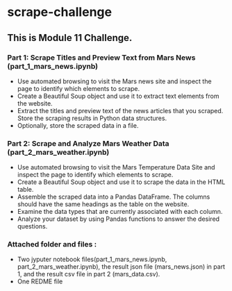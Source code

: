 # scrape-challenge
## This is Module 11 Challenge. 

### Part 1: Scrape Titles and Preview Text from Mars News (part_1_mars_news.ipynb)
* Use automated browsing to visit the Mars news site and inspect the page to identify which elements to scrape.
* Create a Beautiful Soup object and use it to extract text elements from the website.
* Extract the titles and preview text of the news articles that you scraped. Store the scraping results in Python data structures.
* Optionally, store the scraped data in a file.

### Part 2: Scrape and Analyze Mars Weather Data (part_2_mars_weather.ipynb)
* Use automated browsing to visit the Mars Temperature Data Site and inspect the page to identify which elements to scrape.
* Create a Beautiful Soup object and use it to scrape the data in the HTML table.
* Assemble the scraped data into a Pandas DataFrame. The columns should have the same headings as the table on the website.
* Examine the data types that are currently associated with each column.
* Analyze your dataset by using Pandas functions to answer the desired questions. 

### Attached folder and files :
* Two jyputer notebook files(part_1_mars_news.ipynb, part_2_mars_weather.ipynb), the result json file (mars_news.json) in part 1, and the result csv file in part 2 (mars_data.csv). 
* One REDME file

